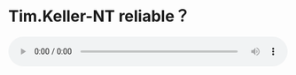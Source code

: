 # Tim.Keller-NT reliable？

<audio style="width: 100%;" preload="false" controls controlslist="nodownload"><source src="//cdn.simai.ml/audio/mp3/old/12265.mp3" type="audio/mpeg">Your browser does not support the audio element.</audio>


